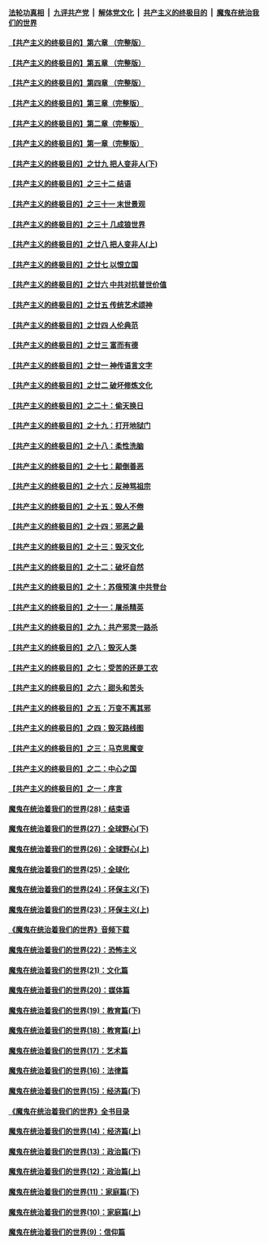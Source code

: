 ####  [法轮功真相](../../../../basic/blob/master/README.md?t=06291831) &nbsp;|&nbsp; [九评共产党](../../../../9ping.md/blob/master/README.md?t=06291831) &nbsp;|&nbsp; [解体党文化](../../../../jtdwh.md/blob/master/README.md?t=06291831)  &nbsp;|&nbsp; [共产主义的终极目的](../../../../gczydzjmd.md/blob/master/README.md?t=06291831) &nbsp;|&nbsp; [魔鬼在统治我们的世界](../../../../mgztzwmdsj.md/blob/master/README.md?t=06291831) 

#### [【共产主义的终极目的】第六章 （完整版）](../pages/nsc422/n11428913.md?t=06291831) 

#### [【共产主义的终极目的】第五章 （完整版）](../pages/nsc422/n11428912.md?t=06291831) 

#### [【共产主义的终极目的】第四章 （完整版）](../pages/nsc422/n11428907.md?t=06291831) 

#### [【共产主义的终极目的】第三章（完整版）](../pages/nsc422/n11428848.md?t=06291831) 

#### [【共产主义的终极目的】第二章（完整版）](../pages/nsc422/n11428831.md?t=06291831) 

#### [【共产主义的终极目的】第一章（完整版）](../pages/nsc422/n11417651.md?t=06291831) 

#### [【共产主义的终极目的】之廿九 把人变非人(下)](../pages/nsc422/n11344140.md?t=06291831) 

#### [【共产主义的终极目的】之三十二 结语](../pages/nsc422/n11360535.md?t=06291831) 

#### [【共产主义的终极目的】之三十一 末世景观](../pages/nsc422/n11351129.md?t=06291831) 

#### [【共产主义的终极目的】之三十 几成狼世界](../pages/nsc422/n11348280.md?t=06291831) 

#### [【共产主义的终极目的】之廿八 把人变非人(上)](../pages/nsc422/n11340492.md?t=06291831) 

#### [【共产主义的终极目的】之廿七 以恨立国](../pages/nsc422/n11336944.md?t=06291831) 

#### [【共产主义的终极目的】之廿六 中共对抗普世价值](../pages/nsc422/n11324785.md?t=06291831) 

#### [【共产主义的终极目的】之廿五 传统艺术颂神](../pages/nsc422/n11296396.md?t=06291831) 

#### [【共产主义的终极目的】之廿四 人伦典范](../pages/nsc422/n11296397.md?t=06291831) 

#### [【共产主义的终极目的】之廿三 富而有德](../pages/nsc422/n11283598.md?t=06291831) 

#### [【共产主义的终极目的】之廿一 神传语言文字](../pages/nsc422/n11263265.md?t=06291831) 

#### [【共产主义的终极目的】之廿二 破坏修炼文化](../pages/nsc422/n11245728.md?t=06291831) 

#### [【共产主义的终极目的】之二十：偷天换日](../pages/nsc422/n11238846.md?t=06291831) 

#### [【共产主义的终极目的】之十九：打开地狱门](../pages/nsc422/n11206376.md?t=06291831) 

#### [【共产主义的终极目的】之十八：柔性洗脑](../pages/nsc422/n11199994.md?t=06291831) 

#### [【共产主义的终极目的】之十七：颠倒善恶](../pages/nsc422/n11179782.md?t=06291831) 

#### [【共产主义的终极目的】之十六：反神骂祖宗](../pages/nsc422/n11166798.md?t=06291831) 

#### [【共产主义的终极目的】之十五：毁人不倦](../pages/nsc422/n11166792.md?t=06291831) 

#### [【共产主义的终极目的】之十四：邪恶之最](../pages/nsc422/n11150249.md?t=06291831) 

#### [【共产主义的终极目的】之十三：毁灭文化](../pages/nsc422/n11135227.md?t=06291831) 

#### [【共产主义的终极目的】之十二：破坏自然](../pages/nsc422/n11135214.md?t=06291831) 

#### [【共产主义的终极目的】之十：苏俄预演 中共登台](../pages/nsc422/n11118424.md?t=06291831) 

#### [【共产主义的终极目的】之十一：屠杀精英](../pages/nsc422/n11118442.md?t=06291831) 

#### [【共产主义的终极目的】之九：共产邪灵一路杀](../pages/nsc422/n11114139.md?t=06291831) 

#### [【共产主义的终极目的】之八：毁灭人类](../pages/nsc422/n11108503.md?t=06291831) 

#### [【共产主义的终极目的】之七：受苦的还是工农](../pages/nsc422/n11101809.md?t=06291831) 

#### [【共产主义的终极目的】之六：甜头和苦头](../pages/nsc422/n11096971.md?t=06291831) 

#### [【共产主义的终极目的】之五：万变不离其邪](../pages/nsc422/n11091285.md?t=06291831) 

#### [【共产主义的终极目的】之四：毁灭路线图](../pages/nsc422/n11086284.md?t=06291831) 

#### [【共产主义的终极目的】之三：马克思魔变](../pages/nsc422/n11061941.md?t=06291831) 

#### [【共产主义的终极目的】之二：中心之国](../pages/nsc422/n11047728.md?t=06291831) 

#### [【共产主义的终极目的】之一：序言](../pages/nsc422/n11086077.md?t=06291831) 

#### [魔鬼在统治着我们的世界(28)：结束语](../pages/nsc422/n10936246.md?t=06291831) 

#### [魔鬼在统治着我们的世界(27)：全球野心(下)](../pages/nsc422/n10928319.md?t=06291831) 

#### [魔鬼在统治着我们的世界(26)：全球野心(上)](../pages/nsc422/n10900318.md?t=06291831) 

#### [魔鬼在统治着我们的世界(25)：全球化](../pages/nsc422/n10788205.md?t=06291831) 

#### [魔鬼在统治着我们的世界(24)：环保主义(下)](../pages/nsc422/n10695307.md?t=06291831) 

#### [魔鬼在统治着我们的世界(23)：环保主义(上)](../pages/nsc422/n10688613.md?t=06291831) 

#### [《魔鬼在统治着我们的世界》音频下载](../pages/nsc422/n10635553.md?t=06291831) 

#### [魔鬼在统治着我们的世界(22)：恐怖主义](../pages/nsc422/n10614727.md?t=06291831) 

#### [魔鬼在统治着我们的世界(21)：文化篇](../pages/nsc422/n10597706.md?t=06291831) 

#### [魔鬼在统治着我们的世界(20)：媒体篇](../pages/nsc422/n10586579.md?t=06291831) 

#### [魔鬼在统治着我们的世界(19)：教育篇(下)](../pages/nsc422/n10564808.md?t=06291831) 

#### [魔鬼在统治着我们的世界(18)：教育篇(上)](../pages/nsc422/n10526970.md?t=06291831) 

#### [魔鬼在统治着我们的世界(17)：艺术篇](../pages/nsc422/n10499093.md?t=06291831) 

#### [魔鬼在统治着我们的世界(16)：法律篇](../pages/nsc422/n10485969.md?t=06291831) 

#### [魔鬼在统治着我们的世界(15)：经济篇(下)](../pages/nsc422/n10469975.md?t=06291831) 

#### [《魔鬼在统治着我们的世界》全书目录](../pages/nsc422/n10464261.md?t=06291831) 

#### [魔鬼在统治着我们的世界(14)：经济篇(上)](../pages/nsc422/n10457370.md?t=06291831) 

#### [魔鬼在统治着我们的世界(13)：政治篇(下)](../pages/nsc422/n10448270.md?t=06291831) 

#### [魔鬼在统治着我们的世界(12)：政治篇(上)](../pages/nsc422/n10444576.md?t=06291831) 

#### [魔鬼在统治着我们的世界(11)：家庭篇(下)](../pages/nsc422/n10440961.md?t=06291831) 

#### [魔鬼在统治着我们的世界(10)：家庭篇(上)](../pages/nsc422/n10435448.md?t=06291831) 

#### [魔鬼在统治着我们的世界(9)：信仰篇](../pages/nsc422/n10432159.md?t=06291831) 


